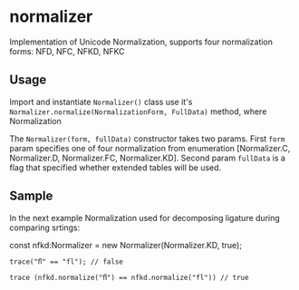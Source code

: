 normalizer
==========

Implementation of Unicode Normalization, supports four normalization forms: NFD, NFC, NFKD, NFKC

Usage
-------

Import and instantiate `Normalizer()` class 
use it's `Normalizer.normalize(NormalizationForm, FullData)` method, where Normalization

The `Normalizer(form, fullData)` constructor takes two params. First `form` param specifies 
one of four normalization from enumeration [Normalizer.C, Normalizer.D, Normalizer.FC, Normalizer.KD]. 
Second param `fullData` is a flag that specified whether extended tables will be used.

Sample
-------

In the next example Normalization used for decomposing ligature during comparing srtings:

  const nfkd:Normalizer = new Normalizer(Normalizer.KD, true);
  			
	trace("ﬂ" == "fl"); // false
	
	trace (nfkd.normalize("ﬂ") == nfkd.normalize("fl")) // true
  
  